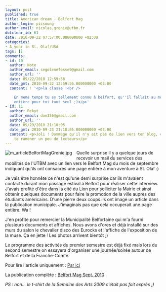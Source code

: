 ```yaml
---
layout: post
published: true
title: American dream - Belfort Mag
author_login: picsoung
author_email: nicolas.grenie@utbm.fr
dotclear_id: 61
date: 2010-09-22 07:57:00.000000000 +02:00
categories:
- A year in St. Olaf/USA
tags: []
comments:
- id: 10
  author: Note
  author_email: segolenefosse9@gmail.com
  author_url: ''
  date: 09/22/2010 12:59:56
  date_gmt: 2010-09-22 12:59:56.000000000 +02:00
  content: ! '<p>la classe !<br />

    En meme temps tu es tellement connu à belfort, qu''il fallait au moins une page
    entière pour toi tout seul ;)</p>'
- id: 11
  author: Rekyt
  author_email: don356@gmail.com
  author_url: ''
  date: 09/23/2010 21:10:05
  date_gmt: 2010-09-23 21:10:05.000000000 +02:00
  content: <p>Joli ! Dommage qu'il n'y ait pas de lien vers ton blog, ç'aurait pu
    te ramener un peu de lecteurs</p>
---
```

<p><img src="/public/illus_billets/.m_articleBelfortMagGrenie_m.jpg" alt="m_articleBelfortMagGrenie.jpg" style="float:left; margin: 0 1em 1em 0;" title="m_articleBelfortMagGrenie.jpg, sept. 2010" />Quelle surprise il y a quelque jours de recevoir un mail du services des mobilités de l'UTBM avec un lien vers le Belfort Mag du mois de septembre indiquant qu'ils ont consacrés une page entière à mon aventure à St. Olaf :)</p>


<p>Je vais être honnête ce n'est qu'une demi surprise car ils m'avaient contacté durant mon passage estival à Belfort pour réaliser cette interview. J'avais profité d'être dans la cité du Lion pour solliciter la Mairie et ainsi obtenir quelques documents pour faire la promotion de la ville auprès des étudiants américains. D'une pierre deux coups ils ont imagé un article dans la publication municipale. J'imaginais pas que cela occuperait une page entière. Wa&nbsp;!</p>


<p>J'en profite pour remercier la Municipalité Belfortaine qui m'a fourni plusieurs documents et affiches. Nous avons d'ores et déjà installé sur des murs du salon le chevalier disco des Eurocks et l'affiche de l'exposition de la muse. Ça en jette&nbsp;! Les photos arrivent bientôt ;)</p>


<p>Le programme des activités du premier semestre est déjà fixé mais lors du second semestre on essayera d'organiser une journée/soirée autour de Belfort et de la Franche-Comté.</p>


<p>Pour lire l'article uniquement&nbsp;: <a href="http://blog.nicolasgrenie.com/public/articleBelfortMagGrenie.pdf" hreflang="fr">Par ici</a></p>


<p>La publication complète&nbsp;: <a href="http://mairie-belfort.com/pdf/mag/septembre/sept_2010.pdf" hreflang="fr">Belfort Mag Sept. 2010 </a></p>


<p><em>PS&nbsp;: non... le t-shirt de la Semaine des Arts 2009 c'était pas fait exprès ;)</em></p>
